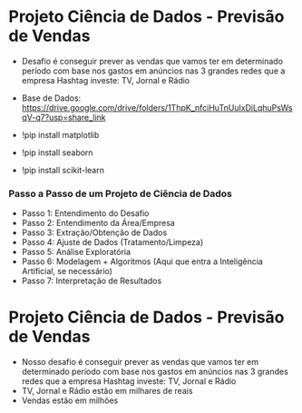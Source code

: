 # Projeto Ciência de Dados - Previsão de Vendas

- Desafio é conseguir prever as vendas que vamos ter em determinado período com base nos gastos em anúncios nas 3 grandes redes que a empresa Hashtag investe: TV, Jornal e Rádio

- Base de Dados: https://drive.google.com/drive/folders/1ThpK_nfciHuTnUuIxDiLqhuPsWsqV-q7?usp=share_link
- !pip install matplotlib
- !pip install seaborn
- !pip install scikit-learn

### Passo a Passo de um Projeto de Ciência de Dados

- Passo 1: Entendimento do Desafio
- Passo 2: Entendimento da Área/Empresa
- Passo 3: Extração/Obtenção de Dados
- Passo 4: Ajuste de Dados (Tratamento/Limpeza)
- Passo 5: Análise Exploratória
- Passo 6: Modelagem + Algoritmos (Aqui que entra a Inteligência Artificial, se necessário)
- Passo 7: Interpretação de Resultados

# Projeto Ciência de Dados - Previsão de Vendas

- Nosso desafio é conseguir prever as vendas que vamos ter em determinado período com base nos gastos em anúncios nas 3 grandes redes que a empresa Hashtag investe: TV, Jornal e Rádio
- TV, Jornal e Rádio estão em milhares de reais
- Vendas estão em milhões
